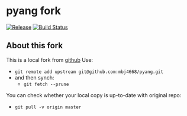 # pyang fork

[![Release](https://img.shields.io/github/v/release/mbj4668/pyang)](https://github.com/mbj4668/pyang/releases) [![Build Status](https://github.com/mbj4668/pyang/actions/workflows/tests.yml/badge.svg)](https://github.com/mbj4668/pyang/actions)

## About this fork ##

This is a local fork from [github](https://github.com/mbj4668/pyang/)
Use:
+ `git remote add upstream git@github.com:mbj4668/pyang.git`
+ and then synch:
  * `git fetch --prune`

You can check whether your local copy is up-to-date with original repo:
+ `git pull -v origin master`

